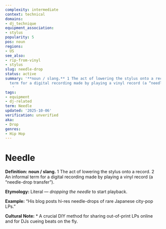 ```yaml
---
complexity: intermediate
context: technical
domains:
- dj_technique
equipment_association:
- stylus
popularity: 5
pos: noun
regions:
- US
see_also:
- rip-from-vinyl
- stylus
slug: needle-drop
status: active
summary: '**noun / slang.** 1 The act of lowering the stylus onto a record. 2 An informal
  term for a digital recording made by playing a vinyl record (a “needle-drop transfer”).
  ⠀'
tags:
- equipment
- dj-related
term: Needle
updated: '2025-10-06'
verification: unverified
aka:
- Drop
genres:
- Hip Hop
---
```


# Needle

**Definition:** **noun / slang.** 1 The act of lowering the stylus onto a record. 2 An informal term for a digital recording made by playing a vinyl record (a “needle-drop transfer”). ⠀

**Etymology:** Literal — *dropping the needle* to start playback.

**Example:** “His blog posts hi-res needle-drops of rare Japanese city-pop LPs.”

**Cultural Note:** * A crucial DIY method for sharing out-of-print LPs online and for DJs cueing beats on the fly.

